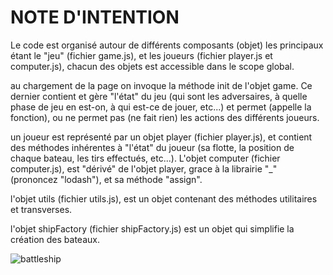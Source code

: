 NOTE D'INTENTION
================

Le code est organisé autour de différents composants (objet) les principaux étant le "jeu" (fichier game.js), et les joueurs (fichier player.js et computer.js), chacun des objets est accessible dans le scope global.

au chargement de la page on invoque la méthode init de l'objet game. Ce dernier contient et gère "l'état" du jeu (qui sont les adversaires, à quelle phase de jeu en est-on, à qui est-ce de jouer, etc...) et permet (appelle la fonction), ou ne permet pas (ne fait rien) les actions des différents joueurs.

un joueur est représenté par un objet player (fichier player.js), et contient des méthodes inhérentes à "l'état" du joueur (sa flotte, la position de chaque bateau, les tirs effectués, etc...). L'objet computer (fichier computer.js), est "dérivé" de l'objet player, grace à la librairie "_" (prononcez "lodash"), et sa méthode "assign".

l'objet utils (fichier utils.js), est un objet contenant des méthodes utilitaires et transverses.

l'objet shipFactory (fichier shipFactory.js) est un objet qui simplifie la création des bateaux.


![battleship](https://github.com/Nineta1es/my_battleship/assets/118688556/1633d29a-8b57-4c10-b08f-d2ec4952f385)
